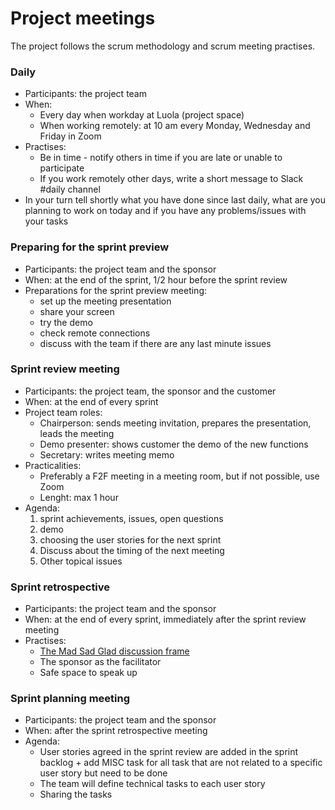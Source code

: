 # Project meetings

The project follows the scrum methodology and scrum meeting practises.


### Daily

* Participants: the project team
* When:
  * Every day when workday at Luola (project space)
  * When working remotely: at 10 am every Monday, Wednesday and Friday in Zoom
* Practises:
  * Be in time - notify others in time if you are late or unable to participate
  * If you work remotely other days, write a short message to Slack #daily channel
* In your turn tell shortly what you have done since last daily, what are you planning to work on today and if you have any problems/issues with your tasks


### Preparing for the sprint preview

* Participants: the project team and the sponsor
* When: at the end of the sprint, 1/2 hour before the sprint review
* Preparations for the sprint preview meeting:
  * set up the meeting presentation
  * share your screen
  * try the demo
  * check remote connections
  * discuss with the team if there are any last minute issues


### Sprint review meeting

* Participants: the project team, the sponsor and the customer
* When: at the end of every sprint
* Project team roles:
  * Chairperson: sends meeting invitation, prepares the presentation, leads the meeting
  * Demo presenter: shows customer the demo of the new functions
  * Secretary: writes meeting memo
* Practicalities:
  * Preferably a F2F meeting in a meeting room, but if not possible, use Zoom
  * Lenght: max 1 hour
* Agenda:
    1. sprint achievements, issues, open questions
    2. demo
    3. choosing the user stories for the next sprint
    4. Discuss about the timing of the next meeting
    5. Other topical issues


### Sprint retrospective

* Participants: the project team and the sponsor 
* When: at the end of every sprint, immediately after the sprint review meeting
* Practises:
  * [The Mad Sad Glad discussion frame](https://www.teamretro.com/retrospectives/mad-sad-glad-retrospective)
  * The sponsor as the facilitator
  * Safe space to speak up


### Sprint planning meeting

* Participants: the project team and the sponsor
* When: after the sprint retrospective meeting
* Agenda:
  * User stories agreed in the sprint review are added in the sprint backlog + add MISC task for all task that are not related to a specific user story but need to be done
  * The team will define technical tasks to each user story
  * Sharing the tasks




